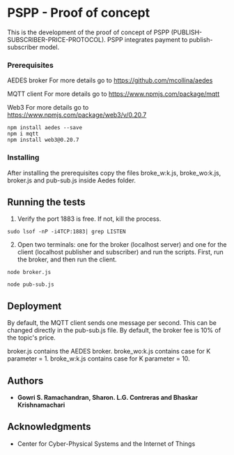 
# PSPP - Proof of concept

This is the development of the proof of concept of PSPP (PUBLISH-SUBSCRIBER-PRICE-PROTOCOL). PSPP integrates payment to publish-subscriber model. 

### Prerequisites

AEDES broker 
	For more details go to https://github.com/mcollina/aedes

MQTT client
	For more details go to https://www.npmjs.com/package/mqtt

Web3 
	For more details go to https://www.npmjs.com/package/web3/v/0.20.7
```
npm install aedes --save
npm i mqtt
npm install web3@0.20.7
```

### Installing

After installing the prerequisites copy the files broke_w:k.js, broke_wo:k.js, broker.js and pub-sub.js inside Aedes folder.

## Running the tests

1. Verify the port 1883 is free. If not, kill the process.

```
sudo lsof -nP -i4TCP:1883| grep LISTEN 
```

2. Open two terminals: one for the broker (localhost server) and one for the client (localhost publisher and subscriber) and run the scripts. First, run the broker, and then run the client.

```
node broker.js 
```

```
node pub-sub.js 
```

## Deployment

By default, the MQTT client sends one message per second. This can be changed directly in the pub-sub.js file. 
By default, the broker fee is 10% of the topic's price.

broker.js contains the AEDES broker.
broke_wo:k.js contains case for K parameter = 1.
broke_w:k.js contains case for K parameter = 10.

## Authors

* **Gowri S. Ramachandran, Sharon. L.G. Contreras and Bhaskar Krishnamachari** 


## Acknowledgments

* Center for Cyber-Physical Systems and the Internet of Things


